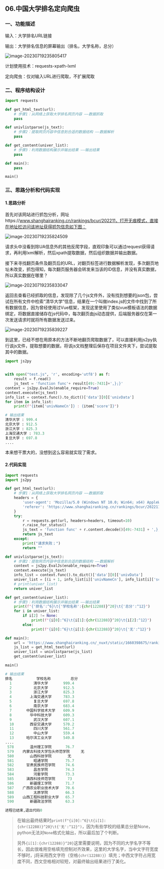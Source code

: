 ## 06.中国大学排名定向爬虫

### 一、功能描述

输入：大学排名URL链接

输出：大学排名信息的屏幕输出（排名，大学名称，总分）

![image-20230719235805417](./imgs/image-20230719235805417.png)

计划使用技术：requests-xpath-lxml

定向爬虫：仅对输入URL进行爬取，不扩展爬取

### 二、程序结构设计

```python
import requests

def get_html_text(url):
    # 步骤1：从网络上获取大学排名网页内容 ——数据抓取
	pass

def univlistparse(js_text):
    # 步骤2：提取网页内容中信息到合适的数据结构 ——数据解析
	pass

def get_content(univer_list):
    # 步骤3：利用数据结构展示并输出结果 ——输出结果
	pass

def main():
	pass

main()
```

### 三、思路分析和代码实现

#### 1.思路分析

首先对该网站进行抓包分析，网址https://www.shanghairanking.cn/rankings/bcur/202211，打开无痕模式，直接在地址栏访问该地址获得抓包信息如下图：

![image-20230719235824509](./imgs/image-20230719235824509.png)

请求头中没看到除UA信息外的其他反爬字段，直观印象可以通过request获得请求，再利用lxml解析，然后xpath提取数据，然后组织数据并输出数据。

接下来寻找翻页条件及翻页后的URL，对翻页标签进行数据解析发现，多次翻页地址未改变，抓包得知，每次翻页服务器会转发来当该的ID信息，并没有真实数据，所以真实数据在哪里？

![image-20230719235833047](./imgs/image-20230719235833047.png)

返回去查看已经抓取的信息，发现除了几个js文件外，没有找到想要的json包，尝试在所有文件中检索“清华大学”信息，结果在一个叫做index.js的文件中找到了所有数据信息，因为曾经使用过Vue框架，发现这里使用了类似vue模板语法的数据绑定，将数据直接储存在js代码中，每次翻页由js动态提供，后端服务器仅在第一次发送请求时就将所有数据发送过来。

![image-20230719235839227](./imgs/image-20230719235839227.png)

到这里，已经不想在用原本的方法不断地翻页爬取数据了，可以直接利用js2py执行该js文件，提取想要的数据，将该js文档整理后保存在项目文件夹下，尝试提取其中的数据。

```python
import js2py


with open("test.js", 'r', encoding='utf8') as f:
    result = f.read()
    js_text = 'function func'+ result[49:-7431]+',};}'
context = js2py.EvalJs(enable_require=True)
context.execute(js_text)
info_list = context.func().to_dict()['data'][0]['univData']
for item in info_list:
    print(f"{item['univNameCn']} : {item['score']}")
```

```python
# 输出结果
清华大学 : 999.4
北京大学 : 912.5
浙江大学 : 825.3
上海交通大学 : 783.3
复旦大学 : 697.8
....
```

本来想干票大的，没想到这么容易就实现了需求。

#### 2.代码实现

```python
import requests
import js2py

def get_html_text(url):
    # 步骤1：从网络上获取大学排名网页内容 ——数据抓取
    headers = {
        'user-agent': 'Mozilla/5.0 (Windows NT 10.0; Win64; x64) AppleWebKit/537.36 (KHTML, like Gecko) Chrome/104.0.0.0 Safari/537.36',
        'referer': 'https://www.shanghairanking.cn/rankings/bcur/202211'
    }
    try:
        r = requests.get(url, headers=headers, timeout=10)
        r.raise_for_status()
        js_text = 'function func' + r.content.decode()[49:-7431] + ',};}'
        return js_text
    except:
        print("请求失败；")
        return ""

def univlistparse(js_text):
    # 步骤2：提取网页内容中信息到合适的数据结构 ——数据解析
    context = js2py.EvalJs(enable_require=True)
    context.execute(js_text)
    info_list = context.func().to_dict()['data'][0]['univData']
    univer_list = [(i + 1, info_list[i]['univNameCn'], info_list[i]['score']) for i in range(len(info_list))]
    # print(univer_list)
    return univer_list

def get_content(univer_list):
    # 步骤3：利用数据结构展示并输出结果 ——输出结果
    print(f"{'排名':^6}\t{'学校名称':{chr(12288)}^20}\t{'总分':^12}")
    for i in univer_list:
        if i[2] != None:
            print(f"{i[0]:^6}\t{i[1]:{chr(12288)}^20}\t{i[2]:^12}")
        else:
            print(f"{i[0]:^6}\t{i[1]:{chr(12288)}^20}\t{'无':^12}")

def main():
    url = 'https://www.shanghairanking.cn/_nuxt/static/1660398675/rankings/bcur/202211/payload.js'
    js_list = get_html_text(url)
    univer_list = univlistparse(js_list)
    get_content(univer_list)

main()
```

```python
# 输出结果
排名  	　　　学校名称　　　	  总分  
  1   	　　　清华大学　　　	999.4 
  2   	　　　北京大学　　　	912.5 
  3   	　　　浙江大学　　　	825.3 
  4   	　　上海交通大学　　	783.3 
  5   	　　　复旦大学　　　	697.8 
  6   	　　　南京大学　　　	683.4 
  7   	　中国科学技术大学　	609.9 
  8   	　　华中科技大学　　	609.3 
  9   	　　　武汉大学　　　	607.1 
  10  	　　西安交通大学　　	570.2 
  11  	　　　四川大学　　　	561.7 
  12  	　　　中山大学　　　	559.4 
  13  	　哈尔滨工业大学　　	549.8 
....
 578  	　　温州理工学院　　	 76.7 
 579  	内蒙古科技大学包头师范学院	  无   
 580  	　　山西科技学院　　	  无   
 581  	　　　昭通学院　　　	 75.7 
 582  	　甘肃民族师范学院　	 74.6 
 583  	　　　昌吉学院　　　	 74.3 
 584  	　　　河套学院　　　	 73.3 
 585  	　滇西科技师范学院　	  73  
 586  	　　新疆理工学院　　	 71.7 
 587  	广西农业职业技术大学	 70.6 
 588  	　　　太原学院　　　	 66.3 
 589  	山西工程科技职业大学	 65.7 
 590  	　　新疆政法学院　　	 63.3 

进程已结束,退出代码0

```

> 在输出最终结果时`print(f"{i[0]:^6}\t{i[1]:{chr(12288)}^20}\t{'无':^12}")`，因为有些学校的结果总分是None，python无法对`None`格式化输出，所以最后加了个判断。
>
> 另外`{i[1]:{chr(12288)}^20}`这里需要说明，因为不同的大学名字不等长，因此很难用空格填充控制对齐效果，这里的大学名字，当中文字符宽度不够时，j将采用西文字符（空格`{chr(12288)}`）填充；中西文字符占用宽度不同，西文空格相对较短，对最终输出结果进行了美化。